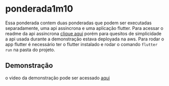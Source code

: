 # ponderada1m10

Essa ponderada contem duas ponderadas que podem ser executadas separadamente, uma api assincrona e uma aplicação flutter.  Para acessar o readme da api assincrona [clique aqui](./asyncronousApi/README.md) porém para quesitos de simplicidade a api usada durante a demonstração estava deployada na aws. Para rodar o app flutter é necessário ter o flutter instalado e rodar o comando `flutter run` na pasta do projeto.

## Demonstração

o video da demonstração pode ser acessado [aqui](https://youtu.be/vkThyvuH4HU)
